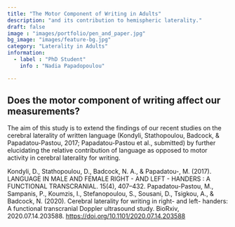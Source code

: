 ```yaml
---
title: "The Motor Component of Writing in Adults"
description: "and its contribution to hemispheric laterality."
draft: false
image : "images/portfolio/pen_and_paper.jpg"
bg_image: "images/feature-bg.jpg"
category: "Laterality in Adults"
information:
  - label : "PhD Student"
    info : "Nadia Papadopoulou"

---
```


## Does the motor component of writing affect our measurements?
The aim of this study is to extend the findings of our recent studies on the cerebral laterality of written language (Kondyli, Stathopoulou, Badcock, & Papadatou-Pastou, 2017; Papadatou-Pastou et al., submitted) by further elucidating the relative contribution of language as opposed to motor activity in cerebral laterality for writing. 



Kondyli, D., Stathopoulou, D., Badcock, N. A., & Papadatou-, M. (2017). LANGUAGE IN MALE AND FEMALE RIGHT - AND LEFT - HANDERS : A FUNCTIONAL TRANSCRANIAL. 15(4), 407–432.
Papadatou-Pastou, M., Sampanis, P., Koumzis, I., Stefanopoulou, S., Sousani, D., Tsigkou, A., & Badcock, N. (2020). Cerebral laterality for writing in right- and left- handers: A functional transcranial Doppler ultrasound study. BioRxiv, 2020.07.14.203588. https://doi.org/10.1101/2020.07.14.203588